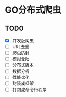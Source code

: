 # GO分布式爬虫

## TODO

- [x] 并发版爬虫
- [ ] URL去重
- [ ] 爬虫防封
- [ ] 模拟登陆
- [ ] 分布式版本
- [ ] 数据分析
- [ ] 性能优化
- [ ] 封装成框架
- [ ] 打包成命令行程序
